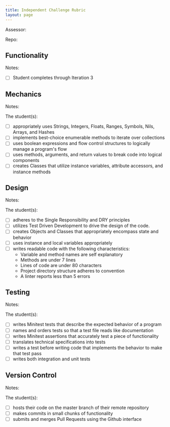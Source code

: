 ```yaml
---
title: Independent Challenge Rubric
layout: page
---
```


Assessor:

Repo:

## Functionality

Notes:

- [ ] Student completes through Iteration 3

## Mechanics

Notes:

The student(s):

- [ ] appropriately uses Strings, Integers, Floats, Ranges, Symbols, Nils, Arrays, and Hashes
- [ ] implements best-choice enumerable methods to iterate over collections
- [ ] uses boolean expressions and flow control structures to logically manage a program's flow
- [ ] uses methods, arguments, and return values to break code into logical components
- [ ] creates Classes that utilize instance variables, attribute accessors, and instance methods

## Design

Notes:

The student(s):

- [ ] adheres to the Single Responsibility and DRY principles
- [ ] utilizes Test Driven Development to drive the design of the code.
- [ ] creates Objects and Classes that appropriately encompass state and behavior
- [ ] uses instance and local variables appropriately
- [ ] writes readable code with the following characteristics:
    * Variable and method names are self explanatory
    * Methods are under 7 lines
    * Lines of code are under 80 characters
    * Project directory structure adheres to convention
    * A linter reports less than 5 errors

## Testing

Notes:

The student(s):

- [ ] writes Minitest tests that describe the expected behavior of a program
- [ ] names and orders tests so that a test file reads like documentation
- [ ] writes Minitest assertions that accurately test a piece of functionality
- [ ] translates technical specifications into tests
- [ ] writes a test before writing code that implements the behavior to make that test pass
- [ ] writes both integration and unit tests

## Version Control

Notes:

The student(s):

- [ ] hosts their code on the master branch of their remote repository
- [ ] makes commits in small chunks of functionality
- [ ] submits and merges Pull Requests using the Github interface
